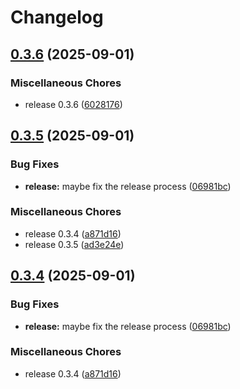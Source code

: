 # Changelog

## [0.3.6](https://github.com/gplassard/ssm-env/compare/v0.3.5...v0.3.6) (2025-09-01)


### Miscellaneous Chores

* release 0.3.6 ([6028176](https://github.com/gplassard/ssm-env/commit/60281762dd7487af04a2a831827b80b81017eeec))

## [0.3.5](https://github.com/gplassard/ssm-env/compare/v0.3.4...v0.3.5) (2025-09-01)


### Bug Fixes

* **release:** maybe fix the release process ([06981bc](https://github.com/gplassard/ssm-env/commit/06981bced2dd5fbcc8b7a6d6246c53c93cfc1812))


### Miscellaneous Chores

* release 0.3.4 ([a871d16](https://github.com/gplassard/ssm-env/commit/a871d164994334a2515150dfab166ab8eb507fad))
* release 0.3.5 ([ad3e24e](https://github.com/gplassard/ssm-env/commit/ad3e24ee505b0883f232055011190ed28e9a49be))

## [0.3.4](https://github.com/gplassard/ssm-env/compare/v0.3.4...v0.3.4) (2025-09-01)


### Bug Fixes

* **release:** maybe fix the release process ([06981bc](https://github.com/gplassard/ssm-env/commit/06981bced2dd5fbcc8b7a6d6246c53c93cfc1812))


### Miscellaneous Chores

* release 0.3.4 ([a871d16](https://github.com/gplassard/ssm-env/commit/a871d164994334a2515150dfab166ab8eb507fad))
